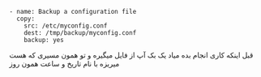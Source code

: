 ```
- name: Backup a configuration file
  copy:
    src: /etc/myconfig.conf
    dest: /tmp/backup/myconfig.conf
    backup: yes
  ```

قبل اینکه کاری انجام بده میاد یک بک آپ از فایل میگیره و تو همون مسیری که هست میریزه  با نام تاریخ و ساعت همون روز
